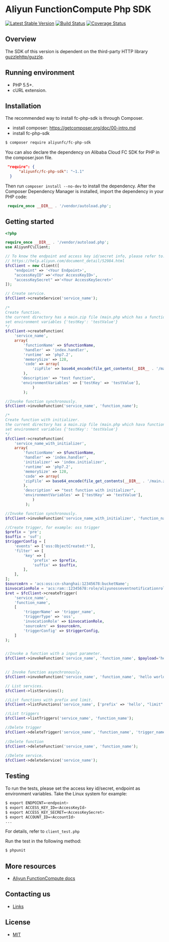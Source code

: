 Aliyun FunctionCompute Php SDK
=================================

[![Latest Stable Version](https://img.shields.io/packagist/v/aliyunfc/fc-php-sdk.svg)](https://packagist.org/packages/aliyunfc/fc-php-sdk)
[![Build Status](https://travis-ci.org/aliyun/fc-php-sdk.svg?branch=master)](https://travis-ci.org/aliyun/fc-php-sdk)
[![Coverage Status](https://coveralls.io/repos/github/aliyun/fc-php-sdk/badge.svg?branch=master)](https://coveralls.io/github/aliyun/fc-php-sdk?branch=master)


Overview
--------

The SDK of this version is dependent on the third-party HTTP library [guzzlehttp/guzzle](https://github.com/guzzle/guzzle).


Running environment
-------------------

- PHP 5.5+.
- cURL extension.


Installation
-------------------

The recommended way to install fc-php-sdk is through Composer.

  - install composer: https://getcomposer.org/doc/00-intro.md
  - install fc-php-sdk

```bash
$ composer require aliyunfc/fc-php-sdk
```

You can also declare the dependency on Alibaba Cloud FC SDK for PHP in the composer.json file.
```json
 "require": {
      "aliyunfc/fc-php-sdk": "~1.1"
  }
```

Then run `composer install --no-dev` to install the dependency. After the Composer Dependency Manager is installed, import the dependency in your PHP code:
```php
 require_once __DIR__ . '/vendor/autoload.php';
```

Getting started
-------------------

```php
<?php

require_once __DIR__ . '/vendor/autoload.php';
use AliyunFC\Client;

// To know the endpoint and access key id/secret info, please refer to:
// https://help.aliyun.com/document_detail/52984.html
$fcClient = new Client([
    "endpoint" => '<Your Endpoint>',
    "accessKeyID" =>'<Your AccessKeyID>',
    "accessKeySecret" =>'<Your AccessKeySecret>'
]);

// Create service.
$fcClient->createService('service_name');
 
/*
Create function.
the current directory has a main.zip file (main.php which has a function of my_handler)
set environment variables {'testKey': 'testValue'}
*/
$fcClient->createFunction(
    'service_name',
    array(
        'functionName' => $functionName,
        'handler' => 'index.handler',
        'runtime' => 'php7.2',
        'memorySize' => 128,
        'code' => array(
            'zipFile' => base64_encode(file_get_contents(__DIR__ . '/main.zip')),
        ),
       'description' => "test function",
       'environmentVariables' => ['testKey' => 'testValue'],
			)
		);

//Invoke function synchronously.
$fcClient->invokeFunction('service_name', 'function_name');

/*
Create function with initializer.
the current directory has a main.zip file (main.php which hava functions of my_handler and my_initializer)
set environment variables {'testKey': 'testValue'}
*/
$fcClient->createFunction(
    'service_name_with_initializer',
    array(
        'functionName' => $functionName,
        'handler' => 'index.handler',
        'initializer' => 'index.initializer',
        'runtime' => 'php7.2',
        'memorySize' => 128,
        'code' => array(
        'zipFile' => base64_encode(file_get_contents(__DIR__ . '/main.zip')),
        ),
        'description' => "test function with initializer",
        'environmentVariables' => ['testKey' => 'testValue'],
            )
         );

//Invoke function synchronously.
$fcClient->invokeFunction('service_name_with_initializer', 'function_name');

//Create trigger, for example: oss trigger
$prefix = 'pre';
$suffix = 'suf';
$triggerConfig = [
    'events' => ['oss:ObjectCreated:*'],
    'filter' => [
        'key' => [
            'prefix' => $prefix,
            'suffix' => $suffix,
        ],
    ],
];
$sourceArn = 'acs:oss:cn-shanghai:12345678:bucketName';
$invocationRole = 'acs:ram::12345678:role/aliyunosseventnotificationrole';
$ret = $fcClient->createTrigger(
    'service_name',
    'function_name',
    [
        'triggerName' => 'trigger_name',
        'triggerType' => 'oss',
        'invocationRole' => $invocationRole,
        'sourceArn' => $sourceArn,
        'triggerConfig' => $triggerConfig,
    ]
);


//Invoke a function with a input parameter.
$fcClient->invokeFunction('service_name', 'function_name', $payload='hello_world');

    
// Invoke function asynchronously.
$fcClient->invokeFunction('service_name', 'function_name', 'hello world', ['x-fc-invocation-type' => 'Async']);

// List services.
$fcClient->listServices();

//List functions with prefix and limit.
$fcClient->listFunctions('service_name', ['prefix' => 'hello', "limit" => 2]);

//List triggers
$fcClient->listTriggers('service_name', 'function_name');

//Delete trigger
$fcClient->deleteTrigger('service_name', 'function_name', 'trigger_name');
    
//Delete function
$fcClient->deleteFunction('service_name', 'function_name');
    
//Delete service.
$fcClient->deleteService('service_name');

```

Testing
-------

To run the tests, please set the access key id/secret, endpoint as environment variables.
Take the Linux system for example:

```bash
$ export ENDPOINT=<endpoint>
$ export ACCESS_KEY_ID=<AccessKeyId>
$ export ACCESS_KEY_SECRET=<AccessKeySecret>
$ export ACCOUNT_ID=<AccountId>
...
```
For details, refer to `client_test.php`

Run the test in the following method:

```bash
$ phpunit
```

More resources
--------------
- [Aliyun FunctionCompute docs](https://help.aliyun.com/product/50980.html)

Contacting us
-------------
- [Links](https://help.aliyun.com/document_detail/53087.html)

License
-------
- [MIT](https://github.com/aliyun/fc-python-sdk/blob/master/LICENSE)

